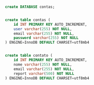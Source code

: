 <!-- Criação do banco de dados -->
```sql

    create DATABASE contas;

```

<!-- criação da tabela onde as contas são amrazenadas -->
```sql

    create table contas (
        id INT PRIMARY KEY AUTO_INCREMENT,
        user varchar(255) NOT NULL,
        email varchar(255) NOT NULL,
        password varchar(255) NOT NULL
    ) ENGINE=InnoDB DEFAULT CHARSET=utf8mb4

```

<!-- criação da tabela onde as mensagens dos uuários que são criadas na tela de contato são armazenadas -->
```sql

    create table contato (
        id INT PRIMARY KEY AUTO_INCREMENT,
        nome varchar(255) NOT NULL,
        email varchar(255) NOT NULL,
        report varchar(500) NOT NULL
    ) ENGINE=InnoDB DEFAULT CHARSET=utf8mb4

```
